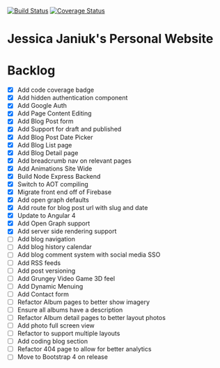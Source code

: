 [![Build Status](https://travis-ci.org/janiukjf/JessicaJaniuk.svg?branch=master)](https://travis-ci.org/janiukjf/JessicaJaniuk) [![Coverage Status](https://coveralls.io/repos/github/janiukjf/JessicaJaniuk/badge.svg?branch=master)](https://coveralls.io/github/janiukjf/JessicaJaniuk?branch=master)

# Jessica Janiuk's Personal Website

# Backlog
- [x] Add code coverage badge
- [x] Add hidden authentication component
- [x] Add Google Auth
- [x] Add Page Content Editing
- [x] Add Blog Post form
- [x] Add Support for draft and published
- [x] Add Blog Post Date Picker
- [x] Add Blog List page
- [x] Add Blog Detail page
- [x] Add breadcrumb nav on relevant pages
- [x] Add Animations Site Wide
- [x] Build Node Express Backend
- [x] Switch to AOT compiling
- [x] Migrate front end off of Firebase
- [x] Add open graph defaults
- [x] Add route for blog post url with slug and date
- [x] Update to Angular 4
- [x] Add Open Graph support
- [x] Add server side rendering support
- [ ] Add blog navigation
- [ ] Add blog history calendar
- [ ] Add blog comment system with social media SSO
- [ ] Add RSS feeds
- [ ] Add post versioning
- [ ] Add Grungey Video Game 3D feel
- [ ] Add Dynamic Menuing
- [ ] Add Contact form
- [ ] Refactor Album pages to better show imagery
- [ ] Ensure all albums have a description
- [ ] Refactor Album detail pages to better layout photos
- [ ] Add photo full screen view
- [ ] Refactor to support multiple layouts
- [ ] Add coding blog section
- [ ] Refactor 404 page to allow for better analytics
- [ ] Move to Bootstrap 4 on release

